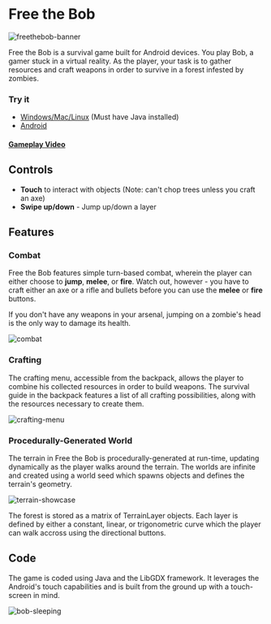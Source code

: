 Free the Bob
========

![freethebob-banner](https://cloud.githubusercontent.com/assets/10332234/5578811/04ddecd6-8ffd-11e4-81c4-e1f9c7883374.jpg)

Free the Bob is a survival game built for Android devices. You play Bob, a gamer stuck in a virtual reality. As the
player, your task is to gather resources and craft weapons in order to survive in a forest infested by zombies. 

### Try it
  * [Windows/Mac/Linux](https://drive.google.com/uc?export=download&id=0B6MbXVer0CxbQ1VwYzJzeXIwMmc) (Must have Java installed)
  * [Android](http://cs.mcgill.ca/~jlucui/portfolio/dls/free_the_bob/survivor-android.apk)

#### [Gameplay Video](https://vimeo.com/152283359)

Controls
-----
  * <strong>Touch</strong> to interact with objects (Note: can't chop trees unless you craft an axe)
  * <strong>Swipe up/down</strong> - Jump up/down a layer
  
Features
-----

### Combat
Free the Bob features simple turn-based combat, wherein the player can either choose
to <b>jump</b>, <b>melee</b>, or <b>fire</b>. Watch out, however - you
have to craft either an axe or a rifle and bullets before you can use 
the <b>melee</b> or <b>fire</b> buttons.

If you don't have any weapons in your arsenal, jumping on a zombie's head
is the only way to damage its health.

![combat](https://cloud.githubusercontent.com/assets/10332234/5574656/f23d9162-8f93-11e4-806a-d1a09b85ba0d.jpg)

### Crafting
The crafting menu, accessible from the backpack, allows the player to combine
his collected resources in order to build weapons. The survival guide in the
backpack features a list of all crafting possibilities, along with the resources
necessary to create them.

![crafting-menu](https://cloud.githubusercontent.com/assets/10332234/5574666/5c549a28-8f94-11e4-8f73-ef9235320976.jpg)
  
### Procedurally-Generated World

The terrain in Free the Bob is procedurally-generated at run-time, updating dynamically as the player walks around the terrain.
The worlds are infinite and created using a world seed which spawns objects and defines the terrain's geometry.  

![terrain-showcase](https://cloud.githubusercontent.com/assets/10332234/5574696/050ca782-8f95-11e4-9ac4-4d9c51fa7962.jpg)

The forest is stored as a matrix of TerrainLayer objects. Each layer is defined by either a constant, linear, or trigonometric
curve which the player can walk accross using the directional buttons.

Code
-----

The game is coded using Java and the LibGDX framework. It leverages the Android's touch capabilities and is built from the
ground up with a touch-screen in mind.

![bob-sleeping](https://cloud.githubusercontent.com/assets/10332234/5578796/ae6a42dc-8ffc-11e4-84cd-c43989d7f257.jpg)

